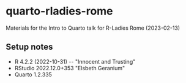 # quarto-rladies-rome

Materials for the Intro to Quarto talk for R-Ladies Rome (2023-02-13)

## Setup notes

- R 4.2.2 (2022-10-31) -- "Innocent and Trusting"
- RStudio 2022.12.0+353 "Elsbeth Geranium"
- Quarto 1.2.335
